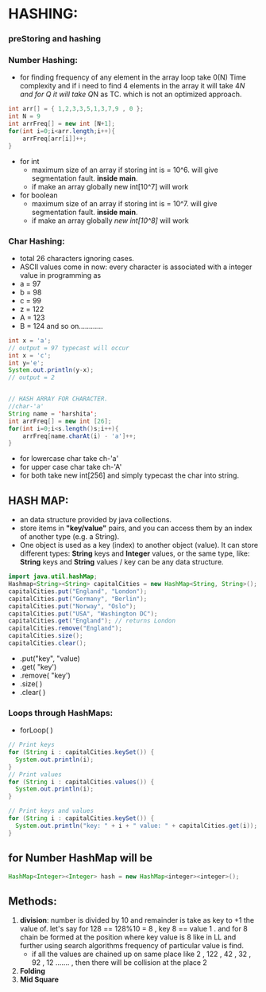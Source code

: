 # HASHING:
### preStoring and hashing
### Number Hashing:
* for finding frequency of any element in the array loop take 0(N) Time complexity and if i need to find 4 elements in the array it will take 4*N and for Q it will take Q*N as TC. which is not an optimized approach.
``` java
int arr[] = { 1,2,3,3,5,1,3,7,9 , 0 };
int N = 9
int arrFreq[] = new int [N+1];
for(int i=0;i<arr.length;i++){
    arrFreq[arr[i]]++;
}
```
*  for int
    * maximum size of an array if storing int is = 10^6.  will give segmentation fault. **inside main**.
    * if make an array globally new int[10^7] will work
* for boolean 
    * maximum size of an array if storing int is = 10^7.  will give segmentation fault. **inside main**.
   * if make an array globally *new int[10^8]* will work
### Char Hashing:
* total 26 characters ignoring cases.
* ASCII values come in now: every character is associated with a integer value in programming as 
* a = 97
* b = 98
* c = 99 
* z = 122
* A = 123
* B = 124 and so on............
``` java
int x = 'a';
// output = 97 typecast will occur
int x = 'c';
int y='e';
System.out.println(y-x);
// output = 2


// HASH ARRAY FOR CHARACTER.
//char-'a'
String name = 'harshita';
int arrFreq[] = new int [26];
for(int i=0;i<s.length()s;i++){
    arrFreq[name.charAt(i) - 'a']++;
}
```
* for lowercase char take ch-'a'
* for upper case char take ch-'A'
* for both take new int[256] and simply typecast the char into string.

## HASH MAP:
* an data structure provided by java collections.
* store items in **"key/value"** pairs, and you can access them by an index of another type (e.g. a String).
* One object is used as a key (index) to another object (value). It can store different types: **String** keys and **Integer** values, or the same type, like: **String** keys and **String** values / key can be any data structure.
``` java
import java.util.hashMap; 
Hashmap<String><String> capitalCities = new HashMap<String, String>();
capitalCities.put("England", "London");
capitalCities.put("Germany", "Berlin");
capitalCities.put("Norway", "Oslo");
capitalCities.put("USA", "Washington DC");
capitalCities.get("England"); // returns London
capitalCities.remove("England");
capitalCities.size();
capitalCities.clear();
```
* .put("key", "value)
* .get( "key')
* .remove( "key')
* .size( )
* .clear( ) 

### Loops through HashMaps:
* forLoop( )
``` java
// Print keys
for (String i : capitalCities.keySet()) {
  System.out.println(i);
}
// Print values
for (String i : capitalCities.values()) {
  System.out.println(i);
}

// Print keys and values
for (String i : capitalCities.keySet()) {
  System.out.println("key: " + i + " value: " + capitalCities.get(i));
}
```
## for Number HashMap will be
``` java
HashMap<Integer><Integer> hash = new HashMap<integer><integer>();
```
## Methods:
1. **division**: number is divided by 10 and remainder is take as key to +1 the value of. let's say for 128 == 128%10 = 8 , key 8 == value 1 . and for 8 chain be formed at the position where key value is 8 like in LL and further using search algorithms frequency of particular value is find.
    * if all the values are chained up on same place like 2 , 122 , 42 , 32 , 92 , 12 ....... , then there will be collision at the place 2
2. **Folding**
3. **Mid Square**